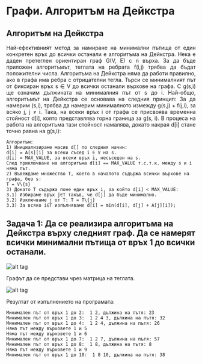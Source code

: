 # Графи. Алгоритъм на Дейкстра

## Алгоритъм на Дейкстра
<p align="justify">
Най-ефективният метод за намиране на минимални пътища от един конкретен връх до всички останали 
е алгоритъма на Дейкстра.
Нека е даден претеглен ориентиран граф G(V, E) с n върха. За да бъде приложен алгоритъмът, теглата на ребрата f(i,j) 
трябва да бъдат положителни числа. Алгоритъма на Дейкстра няма да работи правилно, ако в графа има ребра с отрицателни тегла. 
Търси се минималният път от фиксиран връх s ∈ V до всички останали върхове на графа. С g(s,i) ще означим дължината на минималния път от s до i. 
Най-общо, алгоритъмът на Дейкстра се основава на следния принцип: За да намерим (s,i), трябва да намерим минималното измежду g(s,j) + f(j,i), за всяко j, j ≠ i. Така, на всеки връх i от графа се присвоява временна стойност d[i], която представлява 
горна граница за g(s, i). В процеса на работа на алгоритъма тази стойност намалява, докато накрая d[i] стане точно равна на g(s,i):
</p>

```
Алгоритъм:
1) Инициализираме масив d[] по следния начин:  
d[i] = A[s][i] за всеки съсед i ∈ V на s.  
d[i] = MAX_VALUE, за всеки връх i, несъседен на s.  
След приключване на алгоритъма d[i] == MAX_VALUE т.с.т.к. между s и i няма път. 
2) Въвеждаме множество Т, което в началото съдържа всички върхове на графа, без s: 
T = V\{s} 
3) Докато T съдържа поне един връх i, за който d[i] < MAX_VALUE: 
3.1) Избираме връх j∈Т такъв, че d[j] да бъде минимално. 
3.2) Изключваме j от T: T = T\{j} 
3.3) За всяко i∈T изпълняваме d[i] = min(d[i], d[j] + A[j][i]); 
```

## Задача 1: Да се реализира алгоритъма на Дейкстра върху следният граф. Да се намерят всички минимални пътища от връх 1 до всички останали.

![alt tag](https://github.com/milenaangelova1/DiscreteStructures/blob/master/images/graph1.PNG)

Графът да се представи чрез матрица на теглата.

![alt tag](https://github.com/milenaangelova1/DiscreteStructures/blob/master/images/dijkstra.PNG)

Резултат от изпълнението на програмата: 
```
Минимален път от връх 1 до 2:  1 2, дължина на пътя: 23 
Минимален път от връх 1 до 3:  1 2 4 3, дължина на пътя: 32 
Минимален път от връх 1 до 4:  1 2 4, дължина на пътя: 26 
Няма път между върховете 1 и 5 
Няма път между върховете 1 и 6 
Минимален път от връх 1 до 7:  1 2 7, дължина на пътя: 57 
Минимален път от връх 1 до 8:  1 8, дължина на пътя: 8 
Няма път между върховете 1 и 9 
Минимален път от връх 1 до 10:  1 8 10, дължина на пътя: 38 
```
